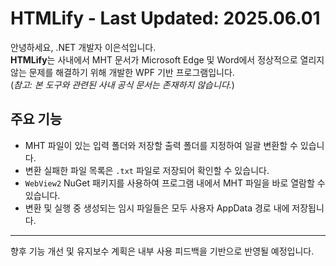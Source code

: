 # HTMLify - Last Updated: 2025.06.01

안녕하세요, .NET 개발자 이은석입니다.  
**HTMLify**는 사내에서 MHT 문서가 Microsoft Edge 및 Word에서 정상적으로 열리지 않는 문제를 해결하기 위해 개발한 WPF 기반 프로그램입니다.  
(*참고: 본 도구와 관련된 사내 공식 문서는 존재하지 않습니다.*)

## 주요 기능

- MHT 파일이 있는 입력 폴더와 저장할 출력 폴더를 지정하여 일괄 변환할 수 있습니다.  
- 변환 실패한 파일 목록은 `.txt` 파일로 저장되어 확인할 수 있습니다.
- `WebView2` NuGet 패키지를 사용하여 프로그램 내에서 MHT 파일을 바로 열람할 수 있습니다.
- 변환 및 실행 중 생성되는 임시 파일들은 모두 사용자 AppData 경로 내에 저장됩니다.

---

향후 기능 개선 및 유지보수 계획은 내부 사용 피드백을 기반으로 반영될 예정입니다.

